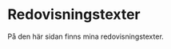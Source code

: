 ---
---
Redovisningstexter
=========================

På den här sidan finns mina redovisningstexter.
